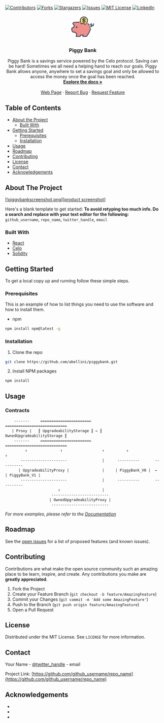 

[![Contributors][contributors-shield]][contributors-url]
[![Forks][forks-shield]][forks-url]
[![Stargazers][stars-shield]][stars-url]
[![Issues][issues-shield]][issues-url]
[![MIT License][license-shield]][license-url]
[![LinkedIn][linkedin-shield]][linkedin-url]



<!-- PROJECT LOGO -->


<p align="center">
  <a href="https://github.com/abellini/piggy-bank">
    <img src="piggybank.png" alt="Logo" width="80" height="80">
  </a>

  <h3 align="center">Piggy Bank</h3>

  <p align="center">
  Piggy Bank is a savings service powered by the Celo protocol. Saving can be hard! Sometimes we all need a helping hand to reach our goals. Piggy Bank allows anyone, anywhere to set a savings goal and only be allowed to access the money once the goal has been reached.
    <br />
    <a href="https://github.com/abellini/piggy-bank"><strong>Explore the docs »</strong></a>
    <br />
    <br />
    <a href="https://www.piggy-bank.thepassivetrust.com">Web Page</a>
    ·
    <a href="https://github.com/abellinii/piggy-bank/issues">Report Bug</a>
    ·
    <a href="https://github.com/abellinii/piggy-bank/issues">Request Feature</a>
  </p>
</p>




<!-- TABLE OF CONTENTS -->
## Table of Contents

* [About the Project](#about-the-project)
  * [Built With](#built-with)
* [Getting Started](#getting-started)
  * [Prerequisites](#prerequisites)
  * [Installation](#installation)
* [Usage](#usage)
* [Roadmap](#roadmap)
* [Contributing](#contributing)
* [License](#license)
* [Contact](#contact)
* [Acknowledgements](#acknowledgements)



<!-- ABOUT THE PROJECT -->
## About The Project

[![piggybankscreenshot.png][product screenshot]](https://piggy-bank.thepassivetrust.com)

Here's a blank template to get started:
**To avoid retyping too much info. Do a search and replace with your text editor for the following:**
`github_username`, `repo_name`, `twitter_handle`, `email`


### Built With

* [React](https://reactjs.org/)
* [Celo](https://celo.org/)
* [Solidity](https://docs.soliditylang.org/en/v0.7.4/#)



<!-- GETTING STARTED -->
## Getting Started

To get a local copy up and running follow these simple steps.

### Prerequisites

This is an example of how to list things you need to use the software and how to install them.
* npm
```sh
npm install npm@latest -g
```

### Installation

1. Clone the repo
```sh
git clone https://github.com/abellini/piggybank.git
```
2. Install NPM packages
```sh
npm install
```



<!-- USAGE EXAMPLES --> 
## Usage

### Contracts

```
    -------     =======================     ============================   
   | Proxy |   ║ UpgradeabilityStorage ║ ← ║ OwnedUpgradeabilityStorage ║  
    -------     =======================     ============================   
         ↑               ↑                  ↑          ↑               ↑             
       ---------------------                |      ----------       ----------        
      | UpgradeabilityProxy |               |     | PiggyBank_V0 |  ←  | PiggyBank_V1 |       
       ---------------------                |      ----------       ----------   
                        ↑                   |
                     -------------------------- 
                    | OwnedUpgradeabilityProxy |
                     -------------------------- 
```


_For more examples, please refer to the [Documentation](https://example.com)_



<!-- ROADMAP -->
## Roadmap

See the [open issues](https://github.com/github_username/repo_name/issues) for a list of proposed features (and known issues).



<!-- CONTRIBUTING -->
## Contributing

Contributions are what make the open source community such an amazing place to be learn, inspire, and create. Any contributions you make are **greatly appreciated**.

1. Fork the Project
2. Create your Feature Branch (`git checkout -b feature/AmazingFeature`)
3. Commit your Changes (`git commit -m 'Add some AmazingFeature'`)
4. Push to the Branch (`git push origin feature/AmazingFeature`)
5. Open a Pull Request



<!-- LICENSE -->
## License

Distributed under the MIT License. See `LICENSE` for more information.



<!-- CONTACT -->
## Contact

Your Name - [@twitter_handle](https://twitter.com/twitter_handle) - email

Project Link: [https://github.com/github_username/repo_name](https://github.com/github_username/repo_name)



<!-- ACKNOWLEDGEMENTS -->
## Acknowledgements

* []()
* []()
* []()





<!-- MARKDOWN LINKS & IMAGES -->
<!-- https://www.markdownguide.org/basic-syntax/#reference-style-links -->
[contributors-shield]: https://img.shields.io/github/contributors/github_username/repo.svg?style=flat-square
[contributors-url]: https://github.com/github_username/repo/graphs/contributors
[forks-shield]: https://img.shields.io/github/forks/github_username/repo.svg?style=flat-square
[forks-url]: https://github.com/github_username/repo/network/members
[stars-shield]: https://img.shields.io/github/stars/github_username/repo.svg?style=flat-square
[stars-url]: https://github.com/github_username/repo/stargazers
[issues-shield]: https://img.shields.io/github/issues/github_username/repo.svg?style=flat-square
[issues-url]: https://github.com/github_username/repo/issues
[license-shield]: https://img.shields.io/github/license/github_username/repo.svg?style=flat-square
[license-url]: https://github.com/github_username/repo/blob/master/LICENSE.txt
[linkedin-shield]: https://img.shields.io/badge/-LinkedIn-black.svg?style=flat-square&logo=linkedin&colorB=555
[linkedin-url]: https://linkedin.com/in/github_username
[product-screenshot]: images/screenshot.png
